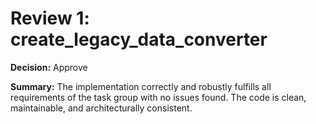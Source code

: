 # Review 1: create_legacy_data_converter

**Decision:** Approve

**Summary:**
The implementation correctly and robustly fulfills all requirements of the task group with no issues found. The code is clean, maintainable, and architecturally consistent.
